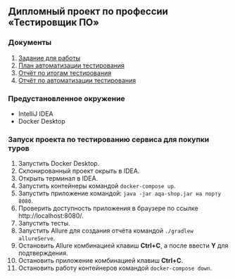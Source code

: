 ## Дипломный проект по профессии «Тестировщик ПО»
### Документы
1. [Задание для работы](https://github.com/netology-code/qa-diploma)
2. [План автоматизации тестирования](https://github.com/komaroff74/Diplom/blob/main/Plan.md)
3. [Отчёт по итогам тестирования]()
4. [Отчёт по автоматизации тестирования]()
### Предустановленное окружение
- IntelliJ IDEA
- Docker Desktop
### Запуск проекта по тестированию сервиса для покупки туров
1. Запустить Docker Desktop.
2. Склонированный проект окрыть в IDEA.
3. Открыть терминал в IDEA.
4. Запустить контейнеры командой `docker-compose up`.
5. Запустить приложение командой: `java -jar aqa-shop.jar на порту 8080`.
6. Проверить доступность приложения в браузере по ссылке http://localhost:8080/.
7. Запустить тесты.
8. Запустить Allure для создания отчёта командой `./gradlew allureServe`.
9. Остановить Allure комбинацией клавиш **Ctrl+C**, а после ввести **Y** для подтверждения.
10. Остановить приложение комбинацией клавиш **Ctrl+C**.
11. Остановить работу контейнеров командой `docker-compose down`.